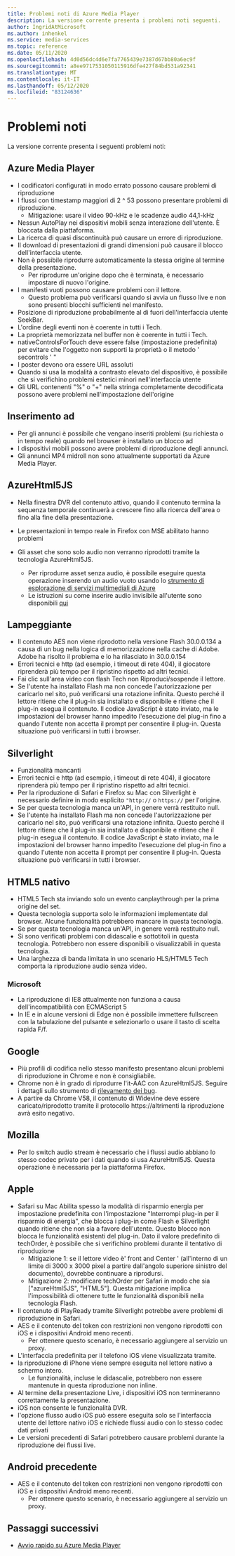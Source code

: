 ```yaml
---
title: Problemi noti di Azure Media Player
description: La versione corrente presenta i problemi noti seguenti.
author: IngridAtMicrosoft
ms.author: inhenkel
ms.service: media-services
ms.topic: reference
ms.date: 05/11/2020
ms.openlocfilehash: 4d0d56dc4d6e7fa7765439e7387d67bb80a6ec9f
ms.sourcegitcommit: a8ee9717531050115916dfe427f84bd531a92341
ms.translationtype: MT
ms.contentlocale: it-IT
ms.lasthandoff: 05/12/2020
ms.locfileid: "83124636"
---
```

# <a name="known-issues"></a>Problemi noti #

La versione corrente presenta i seguenti problemi noti:

## <a name="azure-media-player"></a>Azure Media Player ##

- I codificatori configurati in modo errato possono causare problemi di riproduzione
- I flussi con timestamp maggiori di 2 ^ 53 possono presentare problemi di riproduzione.
  - Mitigazione: usare il video 90-kHz e le scadenze audio 44,1-kHz
- Nessun AutoPlay nei dispositivi mobili senza interazione dell'utente. È bloccata dalla piattaforma.
- La ricerca di quasi discontinuità può causare un errore di riproduzione.
- Il download di presentazioni di grandi dimensioni può causare il blocco dell'interfaccia utente.
- Non è possibile riprodurre automaticamente la stessa origine al termine della presentazione.
  - Per riprodurre un'origine dopo che è terminata, è necessario impostare di nuovo l'origine.
- I manifesti vuoti possono causare problemi con il lettore.
  - Questo problema può verificarsi quando si avvia un flusso live e non sono presenti blocchi sufficienti nel manifesto.
- Posizione di riproduzione probabilmente al di fuori dell'interfaccia utente SeekBar.
- L'ordine degli eventi non è coerente in tutti i Tech.
- La proprietà memorizzata nel buffer non è coerente in tutti i Tech.
- nativeControlsForTouch deve essere false (impostazione predefinita) per evitare che l'oggetto non supporti la proprietà o il metodo ' secontrols ' "
- I poster devono ora essere URL assoluti
- Quando si usa la modalità a contrasto elevato del dispositivo, è possibile che si verifichino problemi estetici minori nell'interfaccia utente
- Gli URL contenenti "%" o "+" nella stringa completamente decodificata possono avere problemi nell'impostazione dell'origine

## <a name="ad-insertion"></a>Inserimento ad ##

- Per gli annunci è possibile che vengano inseriti problemi (su richiesta o in tempo reale) quando nel browser è installato un blocco ad
- I dispositivi mobili possono avere problemi di riproduzione degli annunci.
- Gli annunci MP4 midroll non sono attualmente supportati da Azure Media Player.

## <a name="azurehtml5js"></a>AzureHtml5JS ##

- Nella finestra DVR del contenuto attivo, quando il contenuto termina la sequenza temporale continuerà a crescere fino alla ricerca dell'area o fino alla fine della presentazione.
- Le presentazioni in tempo reale in Firefox con MSE abilitato hanno problemi

- Gli asset che sono solo audio non verranno riprodotti tramite la tecnologia AzureHtml5JS.
  - Per riprodurre asset senza audio, è possibile eseguire questa operazione inserendo un audio vuoto usando lo [strumento di esplorazione di servizi multimediali di Azure](https://aka.ms/amse)
  - Le istruzioni su come inserire audio invisibile all'utente sono disponibili [qui](https://azure.microsoft.com/documentation/articles/media-services-advanced-encoding-with-mes/#silent_audio)

## <a name="flash"></a>Lampeggiante ##

- Il contenuto AES non viene riprodotto nella versione Flash 30.0.0.134 a causa di un bug nella logica di memorizzazione nella cache di Adobe. Adobe ha risolto il problema e lo ha rilasciato in 30.0.0.154
- Errori tecnici e http (ad esempio, i timeout di rete 404), il giocatore riprenderà più tempo per il ripristino rispetto ad altri tecnici.
- Fai clic sull'area video con flash Tech non Riproduci/sospende il lettore.
- Se l'utente ha installato Flash ma non concede l'autorizzazione per caricarlo nel sito, può verificarsi una rotazione infinita. Questo perché il lettore ritiene che il plug-in sia installato e disponibile e ritiene che il plug-in esegua il contenuto. Il codice JavaScript è stato inviato, ma le impostazioni del browser hanno impedito l'esecuzione del plug-in fino a quando l'utente non accetta il prompt per consentire il plug-in. Questa situazione può verificarsi in tutti i browser.  

## <a name="silverlight"></a>Silverlight ##

- Funzionalità mancanti
- Errori tecnici e http (ad esempio, i timeout di rete 404), il giocatore riprenderà più tempo per il ripristino rispetto ad altri tecnici.
- Per la riproduzione di Safari e Firefox su Mac con Silverlight è necessario definire in modo esplicito `"http://` o `https://` per l'origine.
- Se per questa tecnologia manca un'API, in genere verrà restituito null.
- Se l'utente ha installato Flash ma non concede l'autorizzazione per caricarlo nel sito, può verificarsi una rotazione infinita. Questo perché il lettore ritiene che il plug-in sia installato e disponibile e ritiene che il plug-in esegua il contenuto. Il codice JavaScript è stato inviato, ma le impostazioni del browser hanno impedito l'esecuzione del plug-in fino a quando l'utente non accetta il prompt per consentire il plug-in. Questa situazione può verificarsi in tutti i browser.  

## <a name="native-html5"></a>HTML5 nativo ##

- HTML5 Tech sta inviando solo un evento canplaythrough per la prima origine del set.
- Questa tecnologia supporta solo le informazioni implementate dal browser.  Alcune funzionalità potrebbero mancare in questa tecnologia.  
- Se per questa tecnologia manca un'API, in genere verrà restituito null.
- Si sono verificati problemi con didascalie e sottotitoli in questa tecnologia. Potrebbero non essere disponibili o visualizzabili in questa tecnologia.
- Una larghezza di banda limitata in uno scenario HLS/HTML5 Tech comporta la riproduzione audio senza video.

### <a name="microsoft"></a>Microsoft ###

- La riproduzione di IE8 attualmente non funziona a causa dell'incompatibilità con ECMAScript 5
- In IE e in alcune versioni di Edge non è possibile immettere fullscreen con la tabulazione del pulsante e selezionarlo o usare il tasto di scelta rapida F/f.

## <a name="google"></a>Google ##

- Più profili di codifica nello stesso manifesto presentano alcuni problemi di riproduzione in Chrome e non è consigliabile.
- Chrome non è in grado di riprodurre l'it-AAC con AzureHtml5JS. Seguire i dettagli sullo strumento di [rilevamento dei bug](https://bugs.chromium.org/p/chromium/issues/detail?id=534301).
- A partire da Chrome V58, il contenuto di Widevine deve essere caricato/riprodotto tramite il protocollo https://altrimenti la riproduzione avrà esito negativo.

## <a name="mozilla"></a>Mozilla ##

- Per lo switch audio stream è necessario che i flussi audio abbiano lo stesso codec privato per i dati quando si usa AzureHtml5JS. Questa operazione è necessaria per la piattaforma Firefox.

## <a name="apple"></a>Apple ##

- Safari su Mac Abilita spesso la modalità di risparmio energia per impostazione predefinita con l'impostazione "Interrompi plug-in per il risparmio di energia", che blocca i plug-in come Flash e Silverlight quando ritiene che non sia a favore dell'utente. Questo blocco non blocca le funzionalità esistenti del plug-in. Dato il valore predefinito di techOrder, è possibile che si verifichino problemi durante il tentativo di riproduzione
  - Mitigazione 1: se il lettore video è' front and Center ' (all'interno di un limite di 3000 x 3000 pixel a partire dall'angolo superiore sinistro del documento), dovrebbe continuare a riprodursi.
  - Mitigazione 2: modificare techOrder per Safari in modo che sia ["azureHtml5JS", "HTML5"]. Questa mitigazione implica l'impossibilità di ottenere tutte le funzionalità disponibili nella tecnologia Flash.
- Il contenuto di PlayReady tramite Silverlight potrebbe avere problemi di riproduzione in Safari.
- AES e il contenuto del token con restrizioni non vengono riprodotti con iOS e i dispositivi Android meno recenti.
  - Per ottenere questo scenario, è necessario aggiungere al servizio un proxy.
- L'interfaccia predefinita per il telefono iOS viene visualizzata tramite.
- la riproduzione di iPhone viene sempre eseguita nel lettore nativo a schermo intero.
  - Le funzionalità, incluse le didascalie, potrebbero non essere mantenute in questa riproduzione non inline.
- Al termine della presentazione Live, i dispositivi iOS non termineranno correttamente la presentazione.
- iOS non consente le funzionalità DVR.
- l'opzione flusso audio iOS può essere eseguita solo se l'interfaccia utente del lettore nativo iOS e richiede flussi audio con lo stesso codec dati privati
- Le versioni precedenti di Safari potrebbero causare problemi durante la riproduzione dei flussi live.

## <a name="older-android"></a>Android precedente ##

- AES e il contenuto del token con restrizioni non vengono riprodotti con iOS e i dispositivi Android meno recenti.
  - Per ottenere questo scenario, è necessario aggiungere al servizio un proxy.

## <a name="next-steps"></a>Passaggi successivi ##

- [Avvio rapido su Azure Media Player](azure-media-player-quickstart.md)